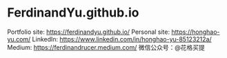 # FerdinandYu.github.io
Portfolio site: https://ferdinandyu.github.io/
Personal site: https://honghao-yu.com/
LinkedIn: https://www.linkedin.com/in/honghao-yu-85123212a/
Medium: https://ferdinandrucer.medium.com/
微信公众号：@花格买提
